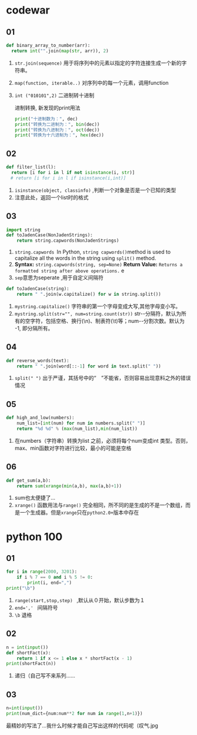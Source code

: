 # codewar

## 01

```python
def binary_array_to_number(arr):
  return int("".join(map(str, arr)), 2)
```

1. `str.join(sequence)`  用于将序列中的元素以指定的字符连接生成一个新的字符串。

2. `map(function, iterable..)` 对序列中的每一个元素，调用function

3. `int ("010101",2)` 二进制转十进制 

   进制转换, 新发现的print用法

   ```python
   print("十进制数为：", dec)
   print("转换为二进制为：", bin(dec))
   print("转换为八进制为：", oct(dec))
   print("转换为十六进制为：", hex(dec))
   ```

## 02

```python
def filter_list(l):
  return [i for i in l if not isinstance(i, str)]
　# return [i for i in l if isinstance(i,int)]
```

1. `isinstance(object, classinfo)` ,判断一个对象是否是一个已知的类型
2. 注意此处，返回一个list时的格式

## 03

```python
import string
def toJadenCase(NonJadenStrings):
    return string.capwords(NonJadenStrings)
```

1. `string.capwords `In Python, `string capwords()`method is used to capitalize all the words in the string using `split()` method.
2. **Syntax:** `string.capwords(string, sep=None)`
   **Return Value:** `Returns a formatted string after above operations.` e
3. `sep`意思为seperate ,用于自定义间隔符

```python
def toJadenCase(string):        
    return " ".join(w.capitalize() for w in string.split())
```

1. `mystring.capitalize()` 字符串的第一个字母变成大写,其他字母变小写。
2. `mystring.split(str="", num=string.count(str))` str--分隔符，默认为所有的空字符，包括空格、换行(\n)、制表符(\t)等；num--分割次数。默认为 -1, 即分隔所有。



## 04

```python
def reverse_words(text):
    return " ".join(word[::-1] for word in text.split(" "))
```

1. `split(" ")` 出于严谨，其括号中的“　”不能省，否则容易出现意料之外的错误情况



## 05

```python
def high_and_low(numbers):
    num_list=[int(num) for num in numbers.split(" ")]
    return "%d %d" % (max(num_list),min(num_list))
```

1. 在numbers（字符串）转换为list 之前，必须将每个num变成int 类型。否则，max、min函数对字符进行比较，最小的可能是空格



## 06

```python
def get_sum(a,b):
    return sum(xrange(min(a,b), max(a,b)+1))
```

1. sum也太便捷了...
2. `xrange()` 函数用法与`range()` 完全相同，所不同的是生成的不是一个数组，而是一个生成器。但是`xrange`只在`python2.0+`版本中存在

# python 100

## 01

```python
for i in range(2000, 3201):
    if i % 7 == 0 and i % 5 != 0:
        print(i, end=",")
print("\b")
```

1. `range(start,stop,step) ` ,默认从０开始，默认步数为１
2. ` end=','  ` 间隔符号
3. `\b` 退格

## 02

```python
n = int(input())
def shortFact(x):
    return 1 if x <= 1 else x * shortFact(x - 1)
print(shortFact(n))
```

1. 递归（自己写不来系列......

## 03

```python
n=int(input())
print(num_dict={num:num**2 for num in range(1,n+1)})
```

最精妙的写法了...我什么时候才能自己写出这样的代码呢（叹气.jpg

